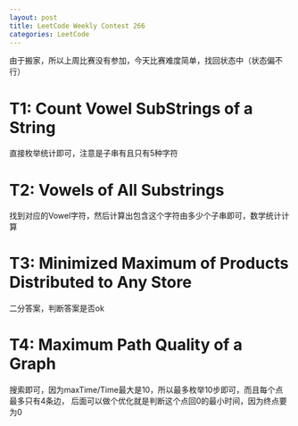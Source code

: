 ```yaml
---
layout: post
title: LeetCode Weekly Contest 266
categories: LeetCode
---
```

由于搬家，所以上周比赛没有参加，今天比赛难度简单，找回状态中（状态偏不行）

# T1: Count Vowel SubStrings of a String
直接枚举统计即可，注意是子串有且只有5种字符

# T2: Vowels of All Substrings
找到对应的Vowel字符，然后计算出包含这个字符由多少个子串即可，数学统计计算

# T3: Minimized Maximum of Products Distributed to Any Store
二分答案，判断答案是否ok

# T4: Maximum Path Quality of a Graph
搜索即可，因为maxTime/Time最大是10，所以最多枚举10步即可，而且每个点最多只有4条边，
后面可以做个优化就是判断这个点回0的最小时间，因为终点要为0
